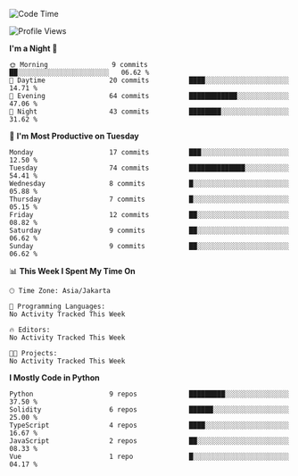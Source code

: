 <!--START_SECTION:waka-->
![Code Time](http://img.shields.io/badge/Code%20Time-1%2C488%20hrs%2028%20mins-blue)

![Profile Views](http://img.shields.io/badge/Profile%20Views-8-blue)

**I'm a Night 🦉** 

```text
🌞 Morning                9 commits           ██░░░░░░░░░░░░░░░░░░░░░░░   06.62 % 
🌆 Daytime                20 commits          ████░░░░░░░░░░░░░░░░░░░░░   14.71 % 
🌃 Evening                64 commits          ████████████░░░░░░░░░░░░░   47.06 % 
🌙 Night                  43 commits          ████████░░░░░░░░░░░░░░░░░   31.62 % 
```
📅 **I'm Most Productive on Tuesday** 

```text
Monday                   17 commits          ███░░░░░░░░░░░░░░░░░░░░░░   12.50 % 
Tuesday                  74 commits          ██████████████░░░░░░░░░░░   54.41 % 
Wednesday                8 commits           █░░░░░░░░░░░░░░░░░░░░░░░░   05.88 % 
Thursday                 7 commits           █░░░░░░░░░░░░░░░░░░░░░░░░   05.15 % 
Friday                   12 commits          ██░░░░░░░░░░░░░░░░░░░░░░░   08.82 % 
Saturday                 9 commits           ██░░░░░░░░░░░░░░░░░░░░░░░   06.62 % 
Sunday                   9 commits           ██░░░░░░░░░░░░░░░░░░░░░░░   06.62 % 
```


📊 **This Week I Spent My Time On** 

```text
🕑︎ Time Zone: Asia/Jakarta

💬 Programming Languages: 
No Activity Tracked This Week

🔥 Editors: 
No Activity Tracked This Week

🐱‍💻 Projects: 
No Activity Tracked This Week
```

**I Mostly Code in Python** 

```text
Python                   9 repos             █████████░░░░░░░░░░░░░░░░   37.50 % 
Solidity                 6 repos             ██████░░░░░░░░░░░░░░░░░░░   25.00 % 
TypeScript               4 repos             ████░░░░░░░░░░░░░░░░░░░░░   16.67 % 
JavaScript               2 repos             ██░░░░░░░░░░░░░░░░░░░░░░░   08.33 % 
Vue                      1 repo              █░░░░░░░░░░░░░░░░░░░░░░░░   04.17 % 
```




<!--END_SECTION:waka-->
